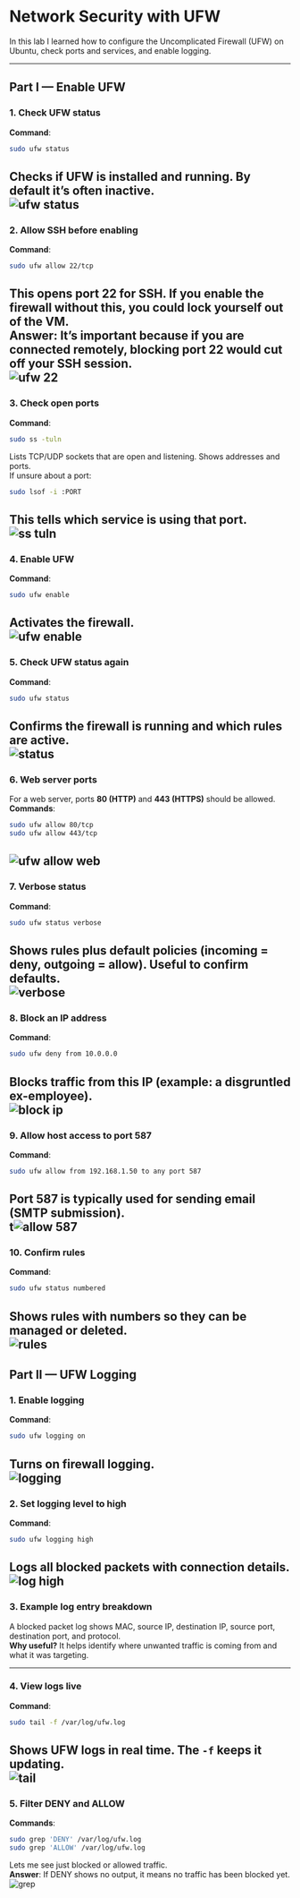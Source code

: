# Network Security with UFW  

In this lab I learned how to configure the Uncomplicated Firewall (UFW) on Ubuntu, check ports and services, and enable logging.   

---

## Part I — Enable UFW  

### 1. Check UFW status  
**Command**:  
```bash
sudo ufw status
```  
Checks if UFW is installed and running. By default it’s often inactive.   
![ufw status](image.png)
---

### 2. Allow SSH before enabling  
**Command**:  
```bash
sudo ufw allow 22/tcp
```  
This opens port 22 for SSH. If you enable the firewall without this, you could lock yourself out of the VM.  
**Answer**: It’s important because if you are connected remotely, blocking port 22 would cut off your SSH session.  
![ufw 22](image-1.png)
---

### 3. Check open ports  
**Command**:  
```bash
sudo ss -tuln
```  
Lists TCP/UDP sockets that are open and listening. Shows addresses and ports.  
If unsure about a port:  
```bash
sudo lsof -i :PORT
```  
This tells which service is using that port.   
![ss tuln](image-2.png)
---

### 4. Enable UFW  
**Command**:  
```bash
sudo ufw enable
```  
Activates the firewall.   
![ufw enable](image-3.png)
---

### 5. Check UFW status again  
**Command**:  
```bash
sudo ufw status
```  
Confirms the firewall is running and which rules are active.   
![status](image-4.png)
---

### 6. Web server ports  
For a web server, ports **80 (HTTP)** and **443 (HTTPS)** should be allowed.  
**Commands**:  
```bash
sudo ufw allow 80/tcp
sudo ufw allow 443/tcp
```   
![ufw allow web](image-5.png)
---

### 7. Verbose status  
**Command**:  
```bash
sudo ufw status verbose
```  
Shows rules plus default policies (incoming = deny, outgoing = allow). Useful to confirm defaults.    
![verbose](image-6.png)
---

### 8. Block an IP address  
**Command**:  
```bash
sudo ufw deny from 10.0.0.0
```  
Blocks traffic from this IP (example: a disgruntled ex-employee).  
![block ip](image-7.png)
---

### 9. Allow host access to port 587  
**Command**:  
```bash
sudo ufw allow from 192.168.1.50 to any port 587
```  
Port 587 is typically used for sending email (SMTP submission).   
t![allow 587](image-8.png)
---

### 10. Confirm rules  
**Command**:  
```bash
sudo ufw status numbered
```  
Shows rules with numbers so they can be managed or deleted.   
![rules](image-9.png)
---

## Part II — UFW Logging  

### 1. Enable logging  
**Command**:  
```bash
sudo ufw logging on
```  
Turns on firewall logging.   
![logging](image-10.png)
---

### 2. Set logging level to high  
**Command**:  
```bash
sudo ufw logging high
```  
Logs all blocked packets with connection details.   
![log high](image-11.png)
---

### 3. Example log entry breakdown  
A blocked packet log shows MAC, source IP, destination IP, source port, destination port, and protocol.  
**Why useful?** It helps identify where unwanted traffic is coming from and what it was targeting.  

---

### 4. View logs live  
**Command**:  
```bash
sudo tail -f /var/log/ufw.log
```  
Shows UFW logs in real time. The `-f` keeps it updating.   
![tail](image-12.png)
---

### 5. Filter DENY and ALLOW  
**Commands**:  
```bash
sudo grep 'DENY' /var/log/ufw.log
sudo grep 'ALLOW' /var/log/ufw.log
```  
Lets me see just blocked or allowed traffic.  
**Answer**: If DENY shows no output, it means no traffic has been blocked yet.  
![grep](image-13.png)